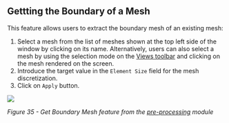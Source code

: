 ## Gettting the Boundary of a Mesh

This feature allows users to extract the boundary mesh of an existing mesh:

1. Select a mesh from the list of meshes shown at the top left side of the window by clicking on its name. Alternatively, users can also select a mesh by using the selection mode on the [Views toolbar](/Views_toolbar.md) and clicking on the mesh rendered on the screen.
2. Introduce the target value in the ``Element Size`` field for the mesh discretization.
3. Click on ``Apply`` button.  

![](/assets/iota-pre-generate-GetboundaryMesh.png) <a name="Iota-Pre-Get_Boundary_Mesh"></a> 

_Figure 35 - Get Boundary Mesh feature from the [pre-processing](/pre/pre_intro.md) module_